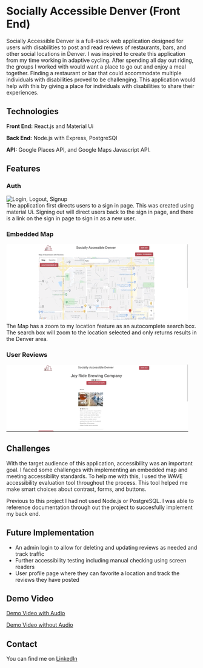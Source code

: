 # Socially Accessible Denver (Front End) 
Socially Accessible Denver is a full-stack web application designed for users with disabilities to post and read reviews of restaurants, bars, and other social locations in Denver. I was inspired to create this application from my time working in adaptive cycling. After spending all day out riding, the groups I worked with would want a place to go out and enjoy a meal together. Finding a restaurant or bar that could accommodate multiple individuals with disabilities proved to be challenging. This application would help with this by giving a place for individuals with disabilities to share their experiences. 

## Technologies 
**Front End:** React.js and Material Ui

**Back End:** Node.js with Express, PostgreSQl

**API:** Google Places API, and Google Maps Javascript API.

## Features
### Auth 
![Login, Logout, Signup](./GifsForReadMe/SignIn.gif)
<br>
The application first directs users to a sign in page. This was created using material Ui. Signing out will direct users back to the sign in page, and there is a link on the sign in page to sign in as a new user. 
<br>
### Embedded Map 
![Map Features](./GifsForReadMe/MapFeatures.gif)
<br> 
The Map has a zoom to my location feature as an autocomplete search box. The search box will zoom to the location selected and only returns results in the Denver area. 
<br>
### User Reviews
![ReviewFeature](./GifsForReadMe/Review.gif) 


## Challenges
With the target audience of this application, accessibility was an important goal. I faced some challenges with implementing an embedded map and meeting accessibility standards. To help me with this, I used the WAVE accessibility evaluation tool throughout the process. This tool helped me make smart choices about contrast, forms, and buttons. 

Previous to this project I had not used Node.js or PostgreSQL. I was able to reference documentation through out the project to succesfully implement my back end.

## Future Implementation
* An admin login to allow for deleting and updating reviews as needed and track traffic 
* Further accessibility testing including manual checking using screen readers 
* User profile page where they can favorite a location and track the reviews they have posted 

## Demo Video 
[Demo Video with Audio](https://www.youtube.com/watch?v=81MHBvVuVqE&t=2s) 

[Demo Video without Audio](https://www.youtube.com/watch?v=NZ8C9ButCNU&t=1s)

## Contact 
You can find me on [LinkedIn](https://www.linkedin.com/in/jagrenier/)
